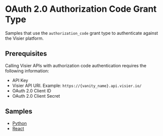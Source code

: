 # OAuth 2.0 Authorization Code Grant Type
Samples that use the `authorization_code` grant type to authenticate against the Visier platform.

## Prerequisites
Calling Visier APIs with authorization code authentication requires the following information:
* API Key
* Visier API URI. Example: `https://{vanity_name}.api.visier.io/`
* OAuth 2.0 Client ID
* OAuth 2.0 Client Secret

## Samples
* [Python](python)
* [React](javascript/employee-details)
